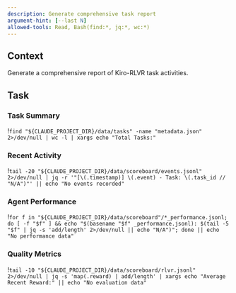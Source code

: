 ```yaml
---
description: Generate comprehensive task report
argument-hint: [--last N]
allowed-tools: Read, Bash(find:*, jq:*, wc:*)
---
```


## Context

Generate a comprehensive report of Kiro-RLVR task activities.

## Task

### Task Summary
!`find "${CLAUDE_PROJECT_DIR}/data/tasks" -name "metadata.json" 2>/dev/null | wc -l | xargs echo "Total Tasks:"`

### Recent Activity
!`tail -20 "${CLAUDE_PROJECT_DIR}/data/scoreboard/events.jsonl" 2>/dev/null | jq -r '"[\(.timestamp)] \(.event) - Task: \(.task_id // "N/A")"' || echo "No events recorded"`

### Agent Performance
!`for f in "${CLAUDE_PROJECT_DIR}/data/scoreboard"/*_performance.jsonl; do [ -f "$f" ] && echo "$(basename "$f" _performance.jsonl): $(tail -5 "$f" | jq -s 'add/length' 2>/dev/null || echo "N/A")"; done || echo "No performance data"`

### Quality Metrics
!`tail -10 "${CLAUDE_PROJECT_DIR}/data/scoreboard/rlvr.jsonl" 2>/dev/null | jq -s 'map(.reward) | add/length' | xargs echo "Average Recent Reward:" || echo "No evaluation data"`